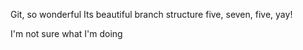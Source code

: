 Git, so wonderful
Its beautiful branch structure
five, seven, five, yay!

I'm not sure what I'm doing